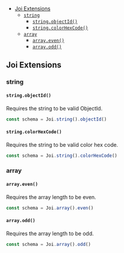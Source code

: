 - [Joi Extensions](#joi-extensions)
  - [`string`](#string)
    - [`string.objectId()`](#stringobjectid)
    - [`string.colorHexCode()`](#stringcolorhexcode)    
  - [`array`](#array)
    - [`array.even()`](#arrayeven)
    - [`array.odd()`](#arrayodd)

## Joi Extensions


### string

#### `string.objectId()`

Requires the string to be valid ObjectId.

```js
const schema = Joi.string().objectId()
```

#### `string.colorHexCode()`

Requires the string to be valid color hex code.

```js
const schema = Joi.string().colorHexCode()
```


### array

#### `array.even()`

Requires the array length to be even.

```js
const schema = Joi.array().even()
```

#### `array.odd()`

Requires the array length to be odd.

```js
const schema = Joi.array().odd()
```
